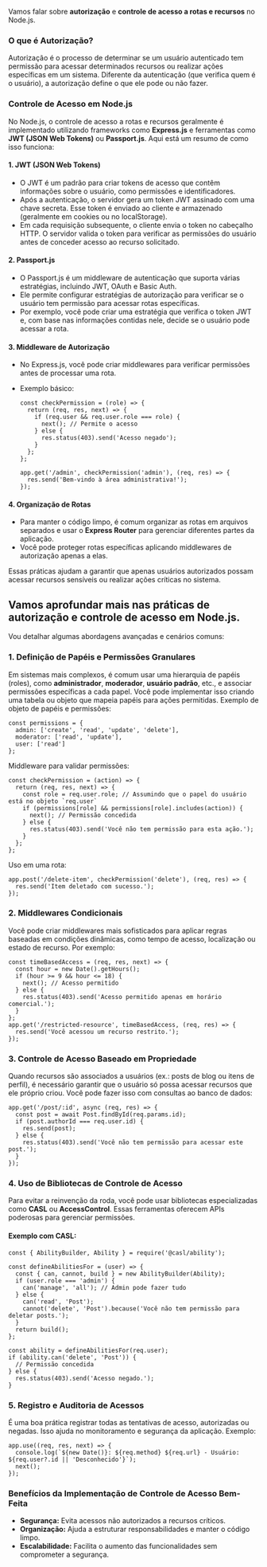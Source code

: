 Vamos falar sobre **autorização** e **controle de acesso a rotas e recursos** no Node.js.
### O que é Autorização?

Autorização é o processo de determinar se um usuário autenticado tem permissão para acessar determinados recursos ou realizar ações específicas em um sistema. Diferente da autenticação (que verifica quem é o usuário), a autorização define o que ele pode ou não fazer.

### Controle de Acesso em Node.js

No Node.js, o controle de acesso a rotas e recursos geralmente é implementado utilizando frameworks como **Express.js** e ferramentas como **JWT (JSON Web Tokens)** ou **Passport.js**. Aqui está um resumo de como isso funciona:

#### **1. JWT (JSON Web Tokens)**
- O JWT é um padrão para criar tokens de acesso que contêm informações sobre o usuário, como permissões e identificadores.
- Após a autenticação, o servidor gera um token JWT assinado com uma chave secreta. Esse token é enviado ao cliente e armazenado (geralmente em cookies ou no localStorage).
- Em cada requisição subsequente, o cliente envia o token no cabeçalho HTTP. O servidor valida o token para verificar as permissões do usuário antes de conceder acesso ao recurso solicitado.
    

#### **2. Passport.js**
- O Passport.js é um middleware de autenticação que suporta várias estratégias, incluindo JWT, OAuth e Basic Auth.
- Ele permite configurar estratégias de autorização para verificar se o usuário tem permissão para acessar rotas específicas.
- Por exemplo, você pode criar uma estratégia que verifica o token JWT e, com base nas informações contidas nele, decide se o usuário pode acessar a rota.

#### **3. Middleware de Autorização**
- No Express.js, você pode criar middlewares para verificar permissões antes de processar uma rota.
- Exemplo básico:

    ```
    const checkPermission = (role) => {
      return (req, res, next) => {
        if (req.user && req.user.role === role) {
          next(); // Permite o acesso
        } else {
          res.status(403).send('Acesso negado');
        }
      };
    };
    
    app.get('/admin', checkPermission('admin'), (req, res) => {
      res.send('Bem-vindo à área administrativa!');
    });
    ```

#### **4. Organização de Rotas**
- Para manter o código limpo, é comum organizar as rotas em arquivos separados e usar o **Express Router** para gerenciar diferentes partes da aplicação.
- Você pode proteger rotas específicas aplicando middlewares de autorização apenas a elas.

Essas práticas ajudam a garantir que apenas usuários autorizados possam acessar recursos sensíveis ou realizar ações críticas no sistema.


## Vamos aprofundar mais nas práticas de **autorização e controle de acesso em Node.js**.
Vou detalhar algumas abordagens avançadas e cenários comuns:

###  **1. Definição de Papéis e Permissões Granulares**
Em sistemas mais complexos, é comum usar uma hierarquia de papéis (roles), como **administrador**, **moderador**, **usuário padrão**, etc., e associar permissões específicas a cada papel. Você pode implementar isso criando uma tabela ou objeto que mapeia papéis para ações permitidas.
Exemplo de objeto de papéis e permissões:

```
const permissions = {
  admin: ['create', 'read', 'update', 'delete'],
  moderator: ['read', 'update'],
  user: ['read']
};
```

Middleware para validar permissões:

```
const checkPermission = (action) => {
  return (req, res, next) => {
    const role = req.user.role; // Assumindo que o papel do usuário está no objeto `req.user`
    if (permissions[role] && permissions[role].includes(action)) {
      next(); // Permissão concedida
    } else {
      res.status(403).send('Você não tem permissão para esta ação.');
    }
  };
};
```

Uso em uma rota:

```
app.post('/delete-item', checkPermission('delete'), (req, res) => {
  res.send('Item deletado com sucesso.');
});
```

### **2. Middlewares Condicionais**
Você pode criar middlewares mais sofisticados para aplicar regras baseadas em condições dinâmicas, como tempo de acesso, localização ou estado de recurso. Por exemplo:

```
const timeBasedAccess = (req, res, next) => {
  const hour = new Date().getHours();
  if (hour >= 9 && hour <= 18) {
    next(); // Acesso permitido
  } else {
    res.status(403).send('Acesso permitido apenas em horário comercial.');
  }
};
app.get('/restricted-resource', timeBasedAccess, (req, res) => {
  res.send('Você acessou um recurso restrito.');
});
```

### **3. Controle de Acesso Baseado em Propriedade**
Quando recursos são associados a usuários (ex.: posts de blog ou itens de perfil), é necessário garantir que o usuário só possa acessar recursos que ele próprio criou. Você pode fazer isso com consultas ao banco de dados:

```
app.get('/post/:id', async (req, res) => {
  const post = await Post.findById(req.params.id);
  if (post.authorId === req.user.id) {
    res.send(post);
  } else {
    res.status(403).send('Você não tem permissão para acessar este post.');
  }
});
```

### **4. Uso de Bibliotecas de Controle de Acesso**
Para evitar a reinvenção da roda, você pode usar bibliotecas especializadas como **CASL** ou **AccessControl**. Essas ferramentas oferecem APIs poderosas para gerenciar permissões.
#### Exemplo com CASL:

```
const { AbilityBuilder, Ability } = require('@casl/ability');

const defineAbilitiesFor = (user) => {
  const { can, cannot, build } = new AbilityBuilder(Ability);
  if (user.role === 'admin') {
    can('manage', 'all'); // Admin pode fazer tudo
  } else {
    can('read', 'Post');
    cannot('delete', 'Post').because('Você não tem permissão para deletar posts.');
  }
  return build();
};

const ability = defineAbilitiesFor(req.user);
if (ability.can('delete', 'Post')) {
  // Permissão concedida
} else {
  res.status(403).send('Acesso negado.');
}
```

### **5. Registro e Auditoria de Acessos**
É uma boa prática registrar todas as tentativas de acesso, autorizadas ou negadas. Isso ajuda no monitoramento e segurança da aplicação.
Exemplo:

```
app.use((req, res, next) => {
  console.log(`${new Date()}: ${req.method} ${req.url} - Usuário: ${req.user?.id || 'Desconhecido'}`);
  next();
});
```

### Benefícios da Implementação de Controle de Acesso Bem-Feita

- **Segurança:** Evita acessos não autorizados a recursos críticos.
- **Organização:** Ajuda a estruturar responsabilidades e manter o código limpo.
- **Escalabilidade:** Facilita o aumento das funcionalidades sem comprometer a segurança.

